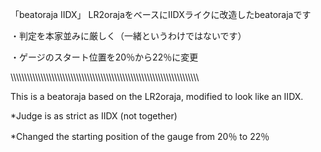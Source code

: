 「beatoraja IIDX」
LR2orajaをベースにIIDXライクに改造したbeatorajaです

・判定を本家並みに厳しく（一緒というわけではないです）

・ゲージのスタート位置を20％から22％に変更

\\\\\\\\\\\\\\\\\\\\\\\\\\\\\\\\\\\\\\\\\\\\\\\\\\\\\\\\\\\\\\\\\\\\\\\\\\\\\\\\\\\\\\\\\\\\\\\\\\\\\\\\\\\\\\\\\\\\\\\\\\\\\\\\\\\\\\\\\

This is a beatoraja based on the LR2oraja, modified to look like an IIDX.

*Judge is as strict as IIDX (not together)

*Changed the starting position of the gauge from 20％ to 22％



